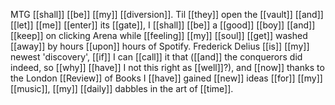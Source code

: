 MTG [[shall]] [[be]] [[my]] [[diversion]]. Til [[they]] open the [[vault]] [[and]] [[let]] [[me]] [[enter]] its [[gate]], I [[shall]] [[be]] a [[good]] [[boy]] [[and]] [[keep]] on clicking Arena while [[feeling]] [[my]] [[soul]] [[get]] washed [[away]] by hours [[upon]] hours of Spotify. Frederick Delius [[is]] [[my]] newest 'discovery', [[if]] I can [[call]] it that ([[and]] the conquerors did indeed, so [[why]] [[have]] I not this right as [[well]]?), and [[now]] thanks to the London [[Review]] of Books I [[have]] gained [[new]] ideas [[for]] [[my]] [[music]], [[my]] [[daily]] dabbles in the art of [[time]].